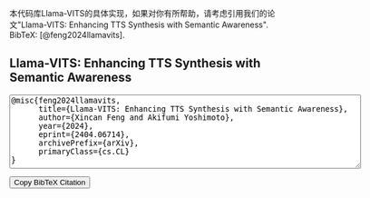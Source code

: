 本代码库Llama-VITS的具体实现，如果对你有所帮助，请考虑引用我们的论文"Llama-VITS: Enhancing TTS Synthesis with Semantic Awareness". BibTeX: [@feng2024llamavits].



## Llama-VITS: Enhancing TTS Synthesis with Semantic Awareness

<textarea id="copyText" style="width:620px; height:130px;">
@misc{feng2024llamavits,
      title={Llama-VITS: Enhancing TTS Synthesis with Semantic Awareness}, 
      author={Xincan Feng and Akifumi Yoshimoto},
      year={2024},
      eprint={2404.06714},
      archivePrefix={arXiv},
      primaryClass={cs.CL}
}
</textarea>

<button onclick="copyTextFunction()">Copy BibTeX Citation</button>

<script>
function copyTextFunction() {
    var copyText = document.getElementById("copyText");
    copyText.select();
    copyText.setSelectionRange(0, 99999); // 移动设备兼容
    navigator.clipboard.writeText(copyText.value).then(function() {
        console.log('copied');
    }, function(err) {
        console.error('error: ', err);
    });
}
</script>
